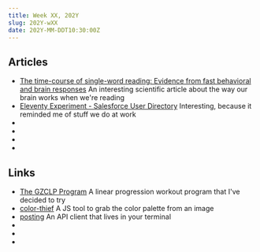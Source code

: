 ```yaml
---
title: Week XX, 202Y
slug: 202Y-wXX
date: 202Y-MM-DDT10:30:00Z
---
```


## Articles

- [The time-course of single-word reading: Evidence from fast behavioral and brain responses](https://www.ncbi.nlm.nih.gov/pmc/articles/PMC3382728/)
  An interesting scientific article about the way our brain works when we're reading
- [Eleventy Experiment - Salesforce User Directory](https://box464.com/posts/salesforce-eleventy-directory/)
  Interesting, because it reminded me of stuff we do at work
- []()
- []()
- []()
- []()

## Links

- [The GZCLP Program](https://www.saynotobroscience.com/gzclp-infographic/)
  A linear progression workout program that I've decided to try
- [color-thief](https://github.com/lokesh/color-thief)
  A JS tool to grab the color palette from an image
- [posting](https://github.com/darrenburns/posting)
  An API client that lives in your terminal
- []()
- []()
- []()
